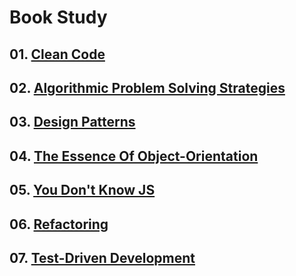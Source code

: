 # Book Study

## 01. [Clean Code](https://github.com/KangJiJi/Study/tree/master/Book/CleanCode)

## 02. [Algorithmic Problem Solving Strategies](https://github.com/KangJiJi/Study/tree/master/Book/AlgorithmicProblemSolvingStrategies)

## 03. [Design Patterns](https://github.com/KangJiJi/Study/tree/master/Book/DesignPatterns)

## 04. [The Essence Of Object-Orientation](https://github.com/KangJiJi/Study/tree/master/Book/TheEssenceOfObjectOrientation)

## 05. [You Don't Know JS](https://github.com/KangJiJi/Study/tree/master/Book/YouDontKnowJS)

## 06. [Refactoring](https://github.com/KangJiJi/Study/tree/master/Book/Refactoring)

## 07. [Test-Driven Development](https://github.com/KangJiJi/Study/tree/master/Book/TestDrivenDevelopment)
